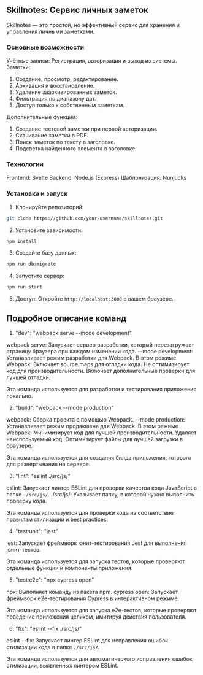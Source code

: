 ## Skillnotes: Сервис личных заметок

Skillnotes — это простой, но эффективный сервис для хранения и управления личными заметками. 

### Основные возможности

 Учётные записи: Регистрация, авторизация и выход из системы.
 Заметки: 
  1. Создание, просмотр, редактирование.
  2. Архивация и восстановление.
  3. Удаление заархивированных заметок.
  4. Фильтрация по диапазону дат.
  5. Доступ только к собственным заметкам.
     
 Дополнительные функции:
  1. Создание тестовой заметки при первой авторизации.
  2. Скачивание заметки в PDF.
  3. Поиск заметок по тексту в заголовке.
  4. Подсветка найденного элемента в заголовке.

### Технологии

 Frontend: Svelte
 Backend: Node.js (Express)
 Шаблонизация: Nunjucks

### Установка и запуск

1. Клонируйте репозиторий:
```bash
git clone https://github.com/your-username/skillnotes.git
```
2. Установите зависимости:
```bash
npm install
```
3. Создайте базу данных:
```bash
npm run db:migrate
```
4. Запустите сервер:
```bash
npm run start
```
5. Доступ: Откройте `http://localhost:3000` в вашем браузере.

## Подробное описание команд

1. "dev": "webpack serve --mode development"

 webpack serve: Запускает сервер разработки, который перезагружает страницу браузера при каждом изменении кода.
 --mode development: Устанавливает режим разработки для Webpack. В этом режиме Webpack:
     Включает source maps для отладки кода.
     Не оптимизирует код для производительности.
     Включает дополнительные проверки для лучшей отладки.

Эта команда используется для разработки и тестирования приложения локально.

2. "build": "webpack --mode production"

 webpack: Сборка проекта с помощью Webpack.
 --mode production: Устанавливает режим продакшена для Webpack. В этом режиме Webpack:
     Минимизирует код для лучшей производительности.
     Удаляет неиспользуемый код.
     Оптимизирует файлы для лучшей загрузки в браузере.

Эта команда используется для создания билда приложения, готового для развертывания на сервере.

3. "lint": "eslint ./src/js/"

 eslint: Запускает линтер ESLint для проверки качества кода JavaScript в папке `./src/js/`.
 ./src/js/: Указывает папку, в которой нужно выполнить проверку кода.

Эта команда используется для проверки кода на соответствие правилам стилизации и best practices.

4. "test:unit": "jest"

 jest: Запускает фреймворк юнит-тестирования Jest для выполнения юнит-тестов.

Эта команда используется для запуска тестов, которые проверяют отдельные функции и компоненты приложения.

5. "test:e2e": "npx cypress open"

 npx: Выполняет команду из пакета npm.
 cypress open: Запускает фреймворк e2e-тестирования Cypress в интерактивном режиме.

Эта команда используется для запуска e2e-тестов, которые проверяют поведение приложения целиком, имитируя действия пользователя.

6. "fix": "eslint --fix ./src/js/"

 eslint --fix: Запускает линтер ESLint для исправления ошибок стилизации кода в папке `./src/js/`.

Эта команда используется для автоматического исправления ошибок стилизации, выявленных линтером ESLint.
